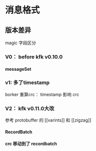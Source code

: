 # 消息格式
## 版本差异
magic 字段区分
### V0： before kfk v0.10.0
#### messageSet
### v1: 多了timestamp
borker 重算crc： timestamp 影响 crc 
### V2： kfk v0.11.0大改
参考 protobuffer 的 [[varints]] 和 [[zigzag]]
#### RecordBatch
#### crc 移动到了 recordbatch

